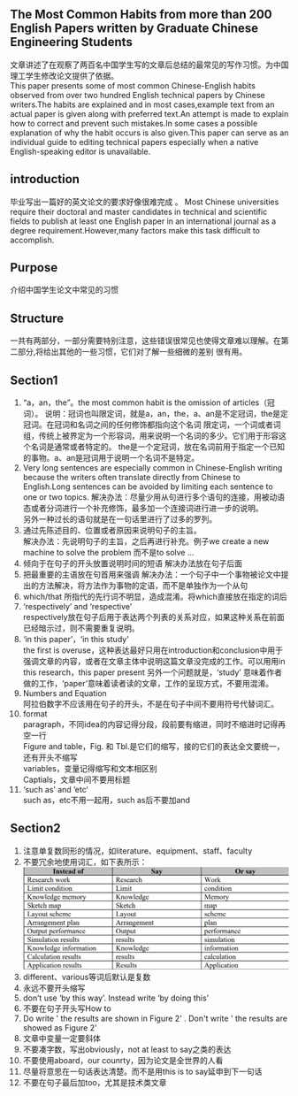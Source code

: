 ## The Most Common Habits from more than 200 English Papers written by Graduate Chinese Engineering Students
文章讲述了在观察了两百名中国学生写的文章后总结的最常见的写作习惯。为中国理工学生修改论文提供了依据。  
This paper presents some of most common Chinese-English habits observed from over two hundred English technical 
papers by Chinese writers.The habits are explained and in most cases,example text from an actual paper is given
along with preferred text.An attempt is made to explain how to correct and prevent such mistakes.In some cases 
a possible explanation of why the habit occurs is also given.This paper can serve as an individual guide to editing
technical papers especially when a native English-speaking editor is unavailable.

## introduction
毕业写出一篇好的英文论文的要求好像很难完成 。 
Most Chinese universities require their doctoral and master candidates in technical and scientific fields to publish
at least one English paper in an international journal as a degree requirement.However,many factors make this task
difficult to accomplish.
 
## Purpose
介绍中国学生论文中常见的习惯

## Structure
一共有两部分，一部分需要特别注意，这些错误很常见也使得文章难以理解。在第二部分,将给出其他的一些习惯，它们对了解一些细微的差别
很有用。

## Section1
1. “a，an，the”。the most common habit is the omission of articles（冠词）。
  说明：冠词也叫限定词，就是a，an，the，a、an是不定冠词，the是定冠词。在冠词和名词之间的任何修饰都指向这个名词
  限定词，一个词或者词组，传统上被界定为一个形容词，用来说明一个名词的多少。它们用于形容这个名词是通常或者特定的。
  the是一个定冠词，放在名词前用于指定一个已知的事物。a、an是冠词用于说明一个名词不是特定。
2. Very long sentences are especially common in Chinese-English writing because the writers often translate directly
   from Chinese to English.Long sentences can be avoided by limiting each sentence to one or two topics. 
   解决办法：尽量少用从句进行多个语句的连接，用被动语态或者分词进行一个补充修饰，最多加一个连接词进行进一步的说明。  
   另外一种过长的语句就是在一句话里进行了过多的罗列。
3. 通过先陈述目的、位置或者原因来说明句子的主旨。  
   解决办法：先说明句子的主旨，之后再进行补充。例子we create a new machine to solve the problem 而不是to solve ...
4. 倾向于在句子的开头放置说明时间的短语
   解决办法放在句子后面
5. 把最重要的主语放在句首用来强调
   解决办法：一个句子中一个事物被论文中提出的方法解决，将方法作为事物的定语，而不是单独作为一个从句
6. which/that
   所指代的先行词不明显，造成混淆。将which直接放在指定的词后
7. ‘respectively’ and ‘respective’  
   respectively放在句子后用于表达两个列表的关系对应，如果这种关系在前面已经暗示过，则不需要重复说明。
8. ‘in this paper’，‘in this study’  
   the first is overuse，这种表达最好只用在introduction和conclusion中用于强调文章的内容，或者在文章主体中说明这篇文章没完成的工作。可以用用in this research，this paper present 
   另外一个问题就是，‘study’ 意味着作者做的工作，‘paper’意味着读者读的文章，工作的呈现方式，不要用混淆。
9. Numbers and Equation  
   阿拉伯数字不应该用在句子的开头，不是在句子中间不要用符号代替词汇。  
10. format  
   paragraph，不同idea的内容记得分段，段前要有缩进，同时不缩进时记得再空一行  
   Figure and table，Fig. 和 Tbl.是它们的缩写，接的它们的表达全文要统一，还有开头不缩写  
   variables，变量记得缩写和文本相区别  
   Captials，文章中间不要用标题
11. ‘such as’ and ’etc‘  
   such as，etc不用一起用，such as后不要加and
## Section2
1. 注意单复数同形的情况，如literature、equipment、staff、faculty
2. 不要冗余地使用词汇，如下表所示：
![Image](../picture/redundancy.png)
3. different、various等词后默认是复数
4. 永远不要开头缩写
5. don’t use ‘by this way’. Instead write ‘by doing this’
6. 不要在句子开头写How to
7. Do write ' the results are shown in Figure 2' . Don't write ' the results are showed as Figure 2'
8. 文章中变量一定要斜体
9. 不要凑字数，写出obviously，not at least to say之类的表达
10. 不要使用aboard，our counrty，因为论文是全世界的人看
11. 尽量将意思在一句话表达清楚。而不是用this is to say延申到下一句话
12. 不要在句子最后加too，尤其是技术类文章
    
   
